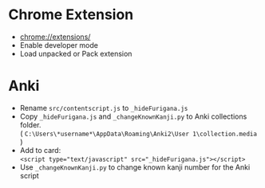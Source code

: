 # Chrome Extension
* <chrome://extensions/>
* Enable developer mode
* Load unpacked or Pack extension

# Anki
* Rename `src/contentscript.js` to `_hideFurigana.js`
* Copy `_hideFurigana.js` and `_changeKnownKanji.py` to Anki collections folder.    
  ( `C:\Users\*username*\AppData\Roaming\Anki2\User 1\collection.media` )
* Add to card:    
`<script type="text/javascript" src="_hideFurigana.js"></script>`
* Use `_changeKnownKanji.py` to change known kanji number for the Anki script
